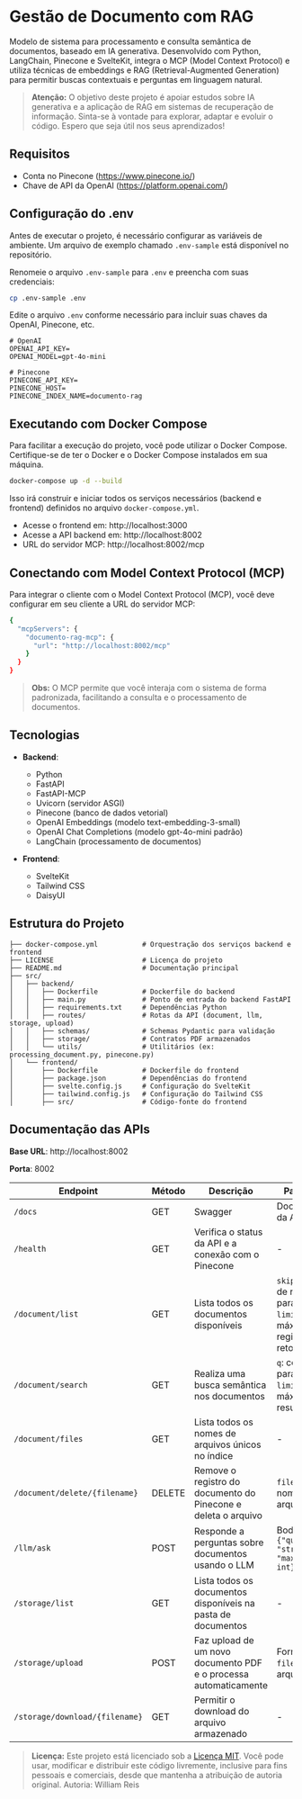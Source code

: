 #  Gestão de Documento com RAG

Modelo de sistema para processamento e consulta semântica de documentos, baseado em IA generativa. Desenvolvido com Python, LangChain, Pinecone e SvelteKit, integra o MCP (Model Context Protocol) e utiliza técnicas de embeddings e RAG (Retrieval-Augmented Generation) para permitir buscas contextuais e perguntas em linguagem natural.

> **Atenção:** O objetivo deste projeto é apoiar estudos sobre IA generativa e a aplicação de RAG em sistemas de recuperação de informação. Sinta-se à vontade para explorar, adaptar e evoluir o código. Espero que seja útil nos seus aprendizados!

## Requisitos

- Conta no Pinecone (https://www.pinecone.io/)
- Chave de API da OpenAI (https://platform.openai.com/)


## Configuração do .env

Antes de executar o projeto, é necessário configurar as variáveis de ambiente. Um arquivo de exemplo chamado `.env-sample` está disponível no repositório.

Renomeie o arquivo `.env-sample` para `.env` e preencha com suas credenciais:

```bash
cp .env-sample .env
```

Edite o arquivo `.env` conforme necessário para incluir suas chaves da OpenAI, Pinecone, etc.

```dotenv
# OpenAI
OPENAI_API_KEY=
OPENAI_MODEL=gpt-4o-mini

# Pinecone
PINECONE_API_KEY=
PINECONE_HOST=
PINECONE_INDEX_NAME=documento-rag

```

## Executando com Docker Compose

Para facilitar a execução do projeto, você pode utilizar o Docker Compose. Certifique-se de ter o Docker e o Docker Compose instalados em sua máquina.

```bash
docker-compose up -d --build
```

Isso irá construir e iniciar todos os serviços necessários (backend e frontend) definidos no arquivo `docker-compose.yml`.

- Acesse o frontend em: http://localhost:3000
- Acesse a API backend em: http://localhost:8002
- URL do servidor MCP: http://localhost:8002/mcp

## Conectando com Model Context Protocol (MCP)

Para integrar o cliente com o Model Context Protocol (MCP), você deve configurar em seu cliente a URL do servidor MCP:

```bash
{
  "mcpServers": {
    "documento-rag-mcp": {
      "url": "http://localhost:8002/mcp"
    }
  }
}
```

> **Obs:** O MCP permite que você interaja com o sistema de forma padronizada, facilitando a consulta e o processamento de documentos.
## Tecnologias

- **Backend**:
  - Python
  - FastAPI
  - FastAPI-MCP
  - Uvicorn (servidor ASGI)
  - Pinecone (banco de dados vetorial)
  - OpenAI Embeddings (modelo text-embedding-3-small)
  - OpenAI Chat Completions (modelo gpt-4o-mini padrão)
  - LangChain (processamento de documentos)
  
- **Frontend**:
  - SvelteKit
  - Tailwind CSS
  - DaisyUI

## Estrutura do Projeto

```
├── docker-compose.yml           # Orquestração dos serviços backend e frontend
├── LICENSE                      # Licença do projeto
├── README.md                    # Documentação principal
├── src/
│   ├── backend/
│   │   ├── Dockerfile           # Dockerfile do backend
│   │   ├── main.py              # Ponto de entrada do backend FastAPI
│   │   ├── requirements.txt     # Dependências Python
│   │   ├── routes/              # Rotas da API (document, llm, storage, upload)
│   │   ├── schemas/             # Schemas Pydantic para validação
│   │   ├── storage/             # Contratos PDF armazenados
│   │   └── utils/               # Utilitários (ex: processing_document.py, pinecone.py)
│   └── frontend/
│       ├── Dockerfile           # Dockerfile do frontend
│       ├── package.json         # Dependências do frontend
│       ├── svelte.config.js     # Configuração do SvelteKit
│       ├── tailwind.config.js   # Configuração do Tailwind CSS
│       ├── src/                 # Código-fonte do frontend
```

## Documentação das APIs

**Base URL**: http://localhost:8002

**Porta**: 8002

| Endpoint                  | Método  | Descrição                                                        | Parâmetros                                                                                  |
|---------------------------|---------|------------------------------------------------------------------|---------------------------------------------------------------------------------------------|
| `/docs`                   | GET     | Swagger                                                          | Documentação da API                                                                         | - |
| `/health`                 | GET     | Verifica o status da API e a conexão com o Pinecone              | -                                                                                           |
| `/document/list`          | GET     | Lista todos os documentos disponíveis                            | `skip`: número de registros para pular<br>`limit`: número máximo de registros para retornar |
| `/document/search`        | GET     | Realiza uma busca semântica nos documentos                       | `q`: consulta para busca<br>`limit`: número máximo de resultados                            |
| `/document/files`         | GET     | Lista todos os nomes de arquivos únicos no índice                | -                                                                                           |
| `/document/delete/{filename}` | DELETE  | Remove o registro do documento do Pinecone e deleta o arquivo    | `filename`: nome do arquivo                                                                 |
| `/llm/ask`                | POST    | Responde a perguntas sobre documentos usando o LLM              | Body JSON: `{"question": "string", "max_results": int}`                                     |
| `/storage/list`           | GET     | Lista todos os documentos disponíveis na pasta de documentos     | -                                                                                           |
| `/storage/upload`         | POST    | Faz upload de um novo documento PDF e o processa automaticamente | Form Data: `filename`: arquivo PDF                                                          |
| `/storage/download/{filename}`       | GET     | Permitir o download do arquivo armazenado                        | -                                                                                           |


> **Licença:** Este projeto está licenciado sob a [Licença MIT](LICENSE). Você pode usar, modificar e distribuir este código livremente, inclusive para fins pessoais e comerciais, desde que mantenha a atribuição de autoria original.
> Autoria: William Reis
